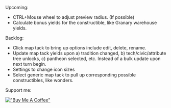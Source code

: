 Upcoming:
* CTRL+Mouse wheel to adjust preview radius. (If possible)
* Calculate bonus yields for the constructible, like Granary warehouse yields.

Backlog:
* Click map tack to bring up options include edit, delete, rename.
* Update map tack yields upon a) tradition changed, b) tech/civic/attribute tree unlocks, c) pantheon selected, etc. Instead of a bulk update upon next turn begin.
* Settings to change icon sizes
* Select generic map tack to pull up corresponding possible constructibles, like wonders.

Support me:

[!["Buy Me A Coffee"](https://i.imgur.com/arBYwRN.png)](https://www.buymeacoffee.com/wltk)
